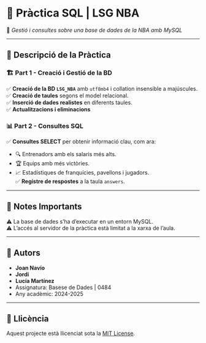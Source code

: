 # 🏀 Pràctica SQL | LSG NBA  

📌 *Gestió i consultes sobre una base de dades de la NBA amb MySQL*  

---

## 📖 **Descripció de la Pràctica**  

### 🏗 **Part 1 - Creació i Gestió de la BD**  
✅ **Creació de la BD `LSG_NBA`** amb `utf8mb4` i collation insensible a majúscules.  
✅ **Creació de taules** segons el model relacional.  
✅ **Inserció de dades realistes** en diferents taules.  
✅ **Actualitzacions i eliminacions** 

### 📊 **Part 2 - Consultes SQL**  
✅ **Consultes SELECT** per obtenir informació clau, com ara:  
  - 🔍 Entrenadors amb els salaris més alts.  
  - 🏆 Equips amb més victòries.  
  - 📈 Estadístiques de franquícies, pavellons i jugadors.  
✅ **Registre de respostes** a la taula `answers`.  

---

## 📌 **Notes Importants**  
⚠️ La base de dades s’ha d’executar en un entorn MySQL.  
⚠️ L’accés al servidor de la pràctica està limitat a la xarxa de l’aula.  

---

## 👥 **Autors**  

- **Joan Navío**
- **Jordi**
- **Lucía Martínez** 
- Assignatura: Basese de Dades | 0484
- Any acadèmic: 2024-2025

---

## 📜 **Llicència**  

Aquest projecte està llicenciat sota la [MIT License](LICENSE).

